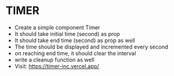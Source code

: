 <h1>TIMER</h1>
<ul>
<li>Create a simple component Timer</li>
<li>It should take initial time (second) as prop</li>
<li>It should take end time (second) as prop as well</li>
<li>The time should be displayed and incremented every second</li>
<li>
on reaching end time, it should clear the interval</li>
<li>write a cleanup function as well</li>
  <li> Visit: <a href="https://timer-inc.vercel.app/">https://timer-inc.vercel.app/</a>
</ul>
